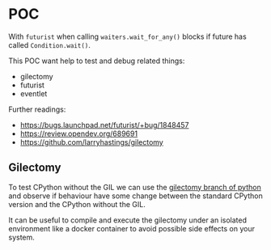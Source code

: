 # POC

With `futurist` when calling `waiters.wait_for_any()` blocks if future has
called `Condition.wait()`.

This POC want help to test and debug related things:
- gilectomy
- futurist
- eventlet

Further readings:
- https://bugs.launchpad.net/futurist/+bug/1848457
- https://review.opendev.org/689691
- https://github.com/larryhastings/gilectomy

## Gilectomy

To test CPython without the GIL we can use the
[gilectomy branch of python](https://github.com/larryhastings/gilectomy)
and observe if behaviour have some change between the standard CPython version
and the CPython without the GIL.

It can be useful to compile and execute the gilectomy under an isolated
environment like a docker container to avoid possible side effects on your
system.
